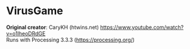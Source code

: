 # VirusGame
**Original creator**: CaryKH (htwins.net) https://www.youtube.com/watch?v=o1IheoDRdGE  
Runs with Processing 3.3.3 (https://processing.org/)
